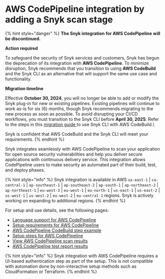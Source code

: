 # AWS CodePipeline integration by adding a Snyk scan stage

{% hint style="danger" %}
**The Snyk integration for AWS CodePipeline will be discontinued.**

**Action required**

To safeguard the security of Snyk services and customers, Snyk has begun the deprecation of its integration with **AWS CodePipeline**. To minimize disruption, Snyk recommends that you transition to using **AWS CodeBuild** and the Snyk CLI as an alternative that will support the same use case and functionality.&#x20;

**Migration timeline**

Effective **October 30, 2024**, you will no longer be able to add or modify the Snyk plug-in for new or existing pipelines. Existing pipelines will continue to work as-is for six (6) months, though Snyk recommends migrating to the new process as soon as possible. To avoid disrupting your CI/CD workflows, you must transition to the Snyk CLI before **April 30, 2025**. Refer to the steps in this [migration guide ](migrating-to-aws-codebuild.md)to use Snyk CLI with AWS CodeBuild.\


Snyk is confident that AWS CodeBuild and the Snyk CLI will meet your requirements.
{% endhint %}

Snyk integrates seamlessly with AWS CodePipeline to scan your application for open source security vulnerabilities and help you deliver secure applications with continuous delivery service. This integration allows CodePipeline users to make security an automated part of their build, test, and deploy phases.

{% hint style="info" %}
Snyk integration is available in AWS `sa-east-1` | `ca-central-1` | `ap-southeast-1` | `ap-southeast-2` | `ap-south-1` | `ap-northeast-2` | `ap-northeast-1` | `eu-west-3` | `eu-west-1` | `eu-north-1` | `us-east-1` | `us-east-2` | `us-west-1` | `us-west-2` | `eu-west-2` | `eu-central-1` regions. Snyk is actively working on expanding to additional regions.
{% endhint %}

For setup and use details, see the following pages:

* [Language support for AWS CodePipeline](language-support-for-aws-codepipeline.md)
* [Setup requirements for AWS CodePipeline](setup-requirements-for-aws-codepipeline.md)
* [AWS CodePipeline CodeBuild step example](aws-code-pipeline-codebuild-step-example.md)
* [Setup steps for AWS CodePipeline](setup-steps-for-aws-codepipeline-integration.md)
* [View AWS CodePipeline scan results](view-aws-codepipeline-scan-results.md)
* [AWS CodePipeline test report results](aws-codepipeline-test-report-details.md)

{% hint style="info" %}
Snyk integration with AWS CodePipeline requires a UI-based authentication step as part of the setup. This is not compatible with automation done by non-interactive setup methods such as CloudFormation or Terraform.
{% endhint %}
